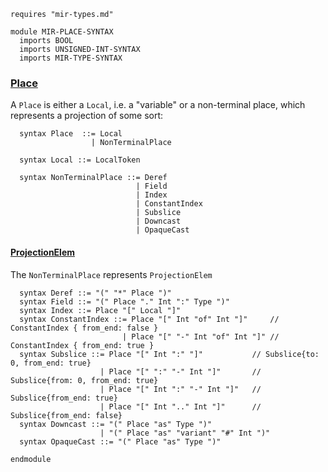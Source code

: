 ```k
requires "mir-types.md"
```

```k
module MIR-PLACE-SYNTAX
  imports BOOL
  imports UNSIGNED-INT-SYNTAX
  imports MIR-TYPE-SYNTAX
```

### [Place](https://doc.rust-lang.org/beta/nightly-rustc/rustc_middle/mir/syntax/struct.Place.html)

A `Place` is either a `Local`, i.e. a "variable" or a non-terminal place, which represents a projection of some sort:

```k
  syntax Place  ::= Local
                  | NonTerminalPlace
```

```k
  syntax Local ::= LocalToken
```

```k
  syntax NonTerminalPlace ::= Deref
                            | Field
                            | Index
                            | ConstantIndex
                            | Subslice
                            | Downcast
                            | OpaqueCast

```

#### [ProjectionElem](https://doc.rust-lang.org/beta/nightly-rustc/rustc_middle/mir/syntax/enum.ProjectionElem.html)

The `NonTerminalPlace` represents `ProjectionElem`

```k
  syntax Deref ::= "(" "*" Place ")"
  syntax Field ::= "(" Place "." Int ":" Type ")"
  syntax Index ::= Place "[" Local "]"
  syntax ConstantIndex ::= Place "[" Int "of" Int "]"     // ConstantIndex { from_end: false }
                         | Place "[" "-" Int "of" Int "]" // ConstantIndex { from_end: true }
  syntax Subslice ::= Place "[" Int ":" "]"           // Subslice{to: 0, from_end: true}
                    | Place "[" ":" "-" Int "]"       // Subslice{from: 0, from_end: true}
                    | Place "[" Int ":" "-" Int "]"   // Subslice{from_end: true}
                    | Place "[" Int ".." Int "]"      // Subslice{from_end: false}
  syntax Downcast ::= "(" Place "as" Type ")"
                    | "(" Place "as" "variant" "#" Int ")"
  syntax OpaqueCast ::= "(" Place "as" Type ")"

```

```k
endmodule
```
